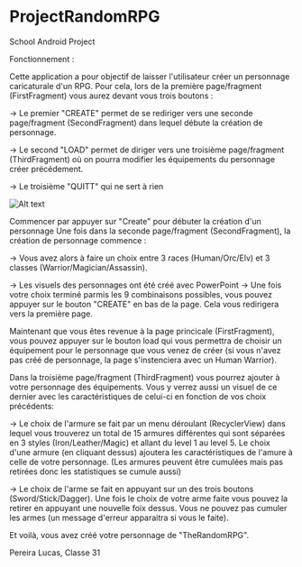 # ProjectRandomRPG
School Android Project

Fonctionnement :

Cette application a pour objectif de laisser l'utilisateur créer un personnage caricaturale d'un RPG. Pour cela, lors de la première page/fragment (FirstFragment) vous aurez devant vous trois boutons :

-> Le premier "CREATE" permet de se rediriger vers une seconde page/fragment (SecondFragment) dans lequel débute la création de personnage.

-> Le second "LOAD" permet de diriger vers une troisième page/fragment (ThirdFragment) où on pourra modifier les équipements du personnage créer précédement.

-> Le troisième "QUITT" qui ne sert à rien

![Alt text](http://full/path/to/img.jpg "First Fragment")

Commencer par appuyer sur "Create" pour débuter la création d'un personnage Une fois dans la seconde page/fragment (SecondFragment), la création de personnage commence :

-> Vous avez alors à faire un choix entre 3 races (Human/Orc/Elv) et 3 classes (Warrior/Magician/Assassin).

-> Les visuels des personnages ont été créé avec PowerPoint
-> Une fois votre choix terminé parmis les 9 combinaisons possibles, vous pouvez appuyer sur le bouton "CREATE" en bas de la page. Cela vous redirigera vers la première page.

Maintenant que vous êtes revenue à la page princicale (FirstFragment), vous pouvez appuyer sur le bouton load qui vous permettra de choisir un équipement pour le personnage que vous venez de créer (si vous n'avez pas créé de personnage, la page s'instenciera avec un Human Warrior).

Dans la troisième page/fragment (ThirdFragment) vous pourrez ajouter à votre personnage des équipements. Vous y verrez aussi un visuel de ce dernier avec les caractéristiques de celui-ci en fonction de vos choix précédents:

-> Le choix de l'armure se fait par un menu déroulant (RecyclerView) dans lequel vous trouverez un total de 15 armures différentes qui sont séparées en 3 styles (Iron/Leather/Magic) et allant du level 1 au level 5. Le choix d'une armure (en cliquant dessus) ajoutera les caractéristiques de l'amure à celle de votre personnage. (Les armures peuvent être cumulées mais pas retirées donc les statistiques se cumule aussi)

-> Le choix de l'arme se fait en appuyant sur un des trois boutons (Sword/Stick/Dagger). Une fois le choix de votre arme faite vous pouvez la retirer en appuyant une nouvelle foix dessus. Vous ne pouvez pas cumuler les armes (un message d'erreur apparaitra si vous le faite).

Et voilà, vous avez créé votre personnage de "TheRandomRPG".

Pereira Lucas, Classe 31
